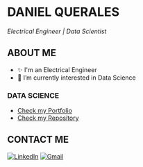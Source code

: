 # DANIEL QUERALES
<i>Electrical Engineer | Data Scientist</i>

## ABOUT ME
- ✨ I'm an Electrical Engineer
- 👀 I’m currently interested in Data Science

### DATA SCIENCE
  * [Check my Portfolio](https://dquerales.github.io/DanielPortfolio/)
  * [Check my Repository](https://github.com/dquerales/DataScience)

## CONTACT ME 
[![LinkedIn][linkedin-shield]][linkedin-url]
[![Gmail][gmail-shield]][gmail-url]
<!-- [![Tableau][Tableau-shield]][Tableau-url] -->







[gmail-shield]: https://img.shields.io/badge/Gmail-D14836?style=for-the-badge&logo=gmail&logoColor=white
[gmail-url]: mailto:d.querales@gmail.com
[linkedin-shield]: https://img.shields.io/badge/-LinkedIn-black.svg?style=for-the-badge&logo=linkedin&colorB=555
[linkedin-url]: https://www.linkedin.com/in/daniel-querales/
[Tableau-shield]: https://img.shields.io/badge/Tableau-E97627?style=for-the-badge&logo=Tableau&logoColor=white
[Tableau-url]: https://public.tableau.com/app/profile/daniel.querales
